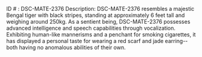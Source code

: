 ID # : DSC-MATE-2376
Description: DSC-MATE-2376 resembles a majestic Bengal tiger with black stripes, standing at approximately 6 feet tall and weighing around 250kg. As a sentient being, DSC-MATE-2376 possesses advanced intelligence and speech capabilities through vocalization. Exhibiting human-like mannerisms and a penchant for smoking cigarettes, it has displayed a personal taste for wearing a red scarf and jade earring--both having no anomalous abilities of their own.